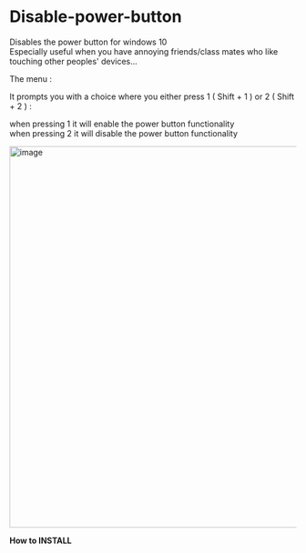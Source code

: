# Disable-power-button

Disables the power button for windows 10
<br > Especially useful when you have annoying friends/class mates who like 
<br > touching other peoples' devices...

The menu :

It prompts you with a choice where you either press 1 ( Shift + 1 ) or 2 ( Shift + 2 ) :

when pressing 1 it will enable the power button functionality
<br >
when pressing 2 it will disable the power button functionality


<img width="671" alt="image" src="https://github.com/CaptainDragons/Disable-power-button/assets/87574028/b7e59c44-e51e-4f1a-af8e-0f96ef7ce49a">

**How to INSTALL**



